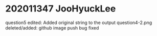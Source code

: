 # 202011347 JooHyuckLee
question5 edited: Added original string to the output
question4-2.png deleted/added: github image push bug fixed